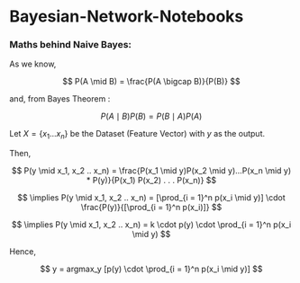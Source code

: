 # Bayesian-Network-Notebooks
### **Maths behind Naive Bayes:**

As we know, 

$$
P(A \mid B) = \frac{P(A \bigcap B)}{P(B)}
$$

and, from Bayes Theorem :

$$
P(A \mid B) P(B) = P(B \mid A) P(A)
$$

Let $X = \{x_1 ...  x_n\}$ be the Dataset (Feature Vector) with $y$ as the output.

Then, 

$$
P(y \mid x_1, x_2 .. x_n) = \frac{P(x_1 \mid y)P(x_2 \mid y)...P(x_n \mid y) * P(y)}{P(x_1) P(x_2) . . . P(x_n)}
$$

$$
\implies P(y \mid x_1, x_2 .. x_n) = [\prod_{i = 1}^n p(x_i \mid y)] \cdot \frac{P(y)}{[\prod_{i = 1}^n p(x_i)]}
$$

$$
\implies P(y \mid x_1, x_2 .. x_n) = k \cdot p(y) \cdot \prod_{i = 1}^n p(x_i \mid y)
$$

Hence, 

$$
y = argmax_y [p(y) \cdot \prod_{i = 1}^n p(x_i \mid y)]
$$
